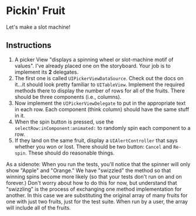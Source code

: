 

# Pickin' Fruit

Let's make a slot machine!

## Instructions

  1. A picker View "displays a spinning wheel or slot-machine motif of values". I've already placed one on the storyboard. Your job is to implement its **2** delegates.
  2. The first one is called `UIPickerViewDataSource`. Check out the docs on it...it should look pretty familiar to `UITableView`. Implement the required methods there to display the number of rows for all of the fruits. There should be three components (i.e., columns).
  3. Now implement the `UIPickerViewDelegate` to put in the appropriate text in each row. Each component (think column) should have the same stuff in it.
  4. When the spin button is pressed, use the `selectRow:inComponent:animated:` to randomly spin each component to a row.
  5. If they land on the same fruit, display a `UIAlertController` that says whether you won or lost. There should be two button: `Cancel` and `Re-spin`. These should do reasonable things.
  
  As a sidenote: When you run the tests, you'll notice that the spinner will only show "Apple" and "Orange." We have "swizzled" the method so that winning spins become more likely (so that your tests don't run on and on forever.) Don't worry about how to do this for now, but understand that "swizzling" is the process of exchanging one method implementation for another. In this case we are substituting the original array of many fruits for one with just two fruits, just for the test suite. When run by a user, the array will include all of the fruits.
